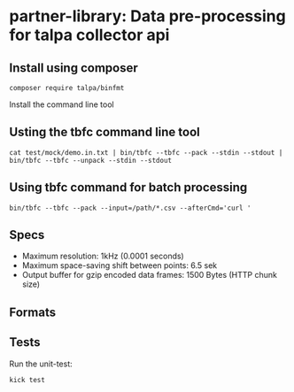 # partner-library: Data pre-processing for talpa collector api

## Install using composer 

```
composer require talpa/binfmt
```

Install the command line tool



## Usting the tbfc command line tool

```
cat test/mock/demo.in.txt | bin/tbfc --tbfc --pack --stdin --stdout | bin/tbfc --tbfc --unpack --stdin --stdout
```

## Using tbfc command for batch processing

```
bin/tbfc --tbfc --pack --input=/path/*.csv --afterCmd='curl '
```


## Specs

- Maximum resolution: 1kHz (0.0001 seconds)
- Maximum space-saving shift between points: 6.5 sek
- Output buffer for gzip encoded data frames: 1500 Bytes (HTTP chunk size)


## Formats



## Tests 

Run the unit-test:

```
kick test
```
